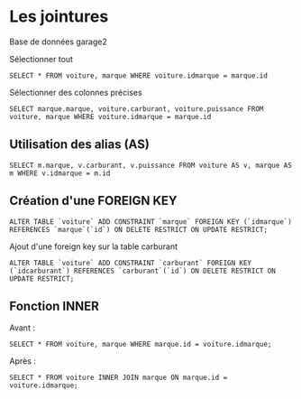 # Les jointures

Base de données garage2

Sélectionner tout
```
SELECT * FROM voiture, marque WHERE voiture.idmarque = marque.id 
```
Sélectionner des colonnes précises
```
SELECT marque.marque, voiture.carburant, voiture.puissance FROM voiture, marque WHERE voiture.idmarque = marque.id 
```

## Utilisation des alias (AS)
```
SELECT m.marque, v.carburant, v.puissance FROM voiture AS v, marque AS m WHERE v.idmarque = m.id 
```

## Création d'une FOREIGN KEY
```
ALTER TABLE `voiture` ADD CONSTRAINT `marque` FOREIGN KEY (`idmarque`) REFERENCES `marque`(`id`) ON DELETE RESTRICT ON UPDATE RESTRICT; 
```

Ajout d'une foreign key sur la table carburant
```
ALTER TABLE `voiture` ADD CONSTRAINT `carburant` FOREIGN KEY (`idcarburant`) REFERENCES `carburant`(`id`) ON DELETE RESTRICT ON UPDATE RESTRICT; 
```
## Fonction INNER

Avant :
```
SELECT * FROM voiture, marque WHERE marque.id = voiture.idmarque;
```

Après :
```
SELECT * FROM voiture INNER JOIN marque ON marque.id = voiture.idmarque;
```




